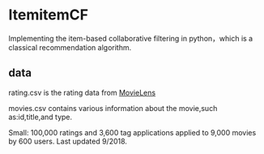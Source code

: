 # ItemitemCF
 Implementing the item-based collaborative filtering in python，which is a classical recommendation algorithm.
## data
 rating.csv is the rating data from [MovieLens](https://grouplens.org/datasets/movielens/)
 
 movies.csv contains various information about the movie,such as:id,title,and type.
 
 Small: 100,000 ratings and 3,600 tag applications applied to 9,000 movies by 600 users. Last updated 9/2018.
